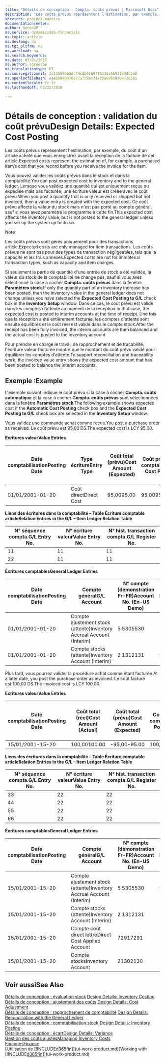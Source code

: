 ```yaml
---
title: "Détails de conception - Compta. coûts prévus | Microsoft Docs"
description: "Les coûts prévus représentent l'estimation, par exemple, du coût d'un article acheté que vous enregistrez avant la réception de la facture de cet article."
services: project-madeira
documentationcenter: 
author: SorenGP
ms.service: dynamics365-financials
ms.topic: article
ms.devlang: na
ms.tgt_pltfrm: na
ms.workload: na
ms.search.keywords: 
ms.date: 07/01/2017
ms.author: sgroespe
ms.translationtype: HT
ms.sourcegitcommit: 2c13559bb3dc44cdb61697f5135c5b931e34d2a8
ms.openlocfilehash: eae1608b8768771759ac717c59606c930472d261
ms.contentlocale: fr-fr
ms.lasthandoff: 03/22/2018

---
```

# <a name="design-details-expected-cost-posting"></a><span data-ttu-id="bdfe3-103">Détails de conception : validation du coût prévu</span><span class="sxs-lookup"><span data-stu-id="bdfe3-103">Design Details: Expected Cost Posting</span></span>
<span data-ttu-id="bdfe3-104">Les coûts prévus représentent l'estimation, par exemple, du coût d'un article acheté que vous enregistrez avant la réception de la facture de cet article.</span><span class="sxs-lookup"><span data-stu-id="bdfe3-104">Expected costs represent the estimation of, for example, a purchased item’s cost that you record before you receive the invoice for the item.</span></span>  

 <span data-ttu-id="bdfe3-105">Vous pouvez valider les coûts prévus dans le stock et dans la comptabilité.</span><span class="sxs-lookup"><span data-stu-id="bdfe3-105">You can post expected cost to inventory and to the general ledger.</span></span> <span data-ttu-id="bdfe3-106">Lorsque vous validez une quantité qui est uniquement reçue ou expédiée mais pas facturée, une écriture valeur est créée avec le coût prévu.</span><span class="sxs-lookup"><span data-stu-id="bdfe3-106">When you post a quantity that is only received or shipped but not invoiced, then a value entry is created with the expected cost.</span></span> <span data-ttu-id="bdfe3-107">Ce coût prévu affecte la valeur du stock mais n'est pas porté au compte général, sauf si vous avez paramétré le programme à cette fin.</span><span class="sxs-lookup"><span data-stu-id="bdfe3-107">This expected cost affects the inventory value, but is not posted to the general ledger unless you set up the system up to do so.</span></span>  

> [!NOTE]  
>  <span data-ttu-id="bdfe3-108">Les coûts prévus sont gérés uniquement pour des transactions article.</span><span class="sxs-lookup"><span data-stu-id="bdfe3-108">Expected costs are only managed for item transactions.</span></span> <span data-ttu-id="bdfe3-109">Les coûts prévus ne sont pas pour des types de transaction négligeables, tels que la capacité et les frais annexes.</span><span class="sxs-lookup"><span data-stu-id="bdfe3-109">Expected costs are not for immaterial transaction types, such as capacity and item charges.</span></span>  

 <span data-ttu-id="bdfe3-110">Si seulement la partie de quantité d'une entrée de stock a été validée, la valeur du stock de la comptabilité ne change pas, sauf si vous avez sélectionné la case à cocher **Compta. coûts prévus** dans la fenêtre **Paramètres stock**.</span><span class="sxs-lookup"><span data-stu-id="bdfe3-110">If only the quantity part of an inventory increase has been posted, then the inventory value in the general ledger does not change unless you have selected the **Expected Cost Posting to G/L** check box in the **Inventory Setup** window.</span></span> <span data-ttu-id="bdfe3-111">Dans ce cas, le coût prévu est validé dans les comptes d'attente au moment de la réception.</span><span class="sxs-lookup"><span data-stu-id="bdfe3-111">In that case, the expected cost is posted to interim accounts at the time of receipt.</span></span> <span data-ttu-id="bdfe3-112">Une fois que la réception a été entièrement facturée, les comptes d'attente sont ensuite équilibrés et le coût réel est validé dans le compte stock.</span><span class="sxs-lookup"><span data-stu-id="bdfe3-112">After the receipt has been fully invoiced, the interim accounts are then balanced and the actual cost is posted to the inventory account.</span></span>  

 <span data-ttu-id="bdfe3-113">Pour prendre en charge le travail de rapprochement et de traçabilité, l'écriture valeur facturée montre que le montant du coût prévu validé pour équilibrer les comptes d'attente.</span><span class="sxs-lookup"><span data-stu-id="bdfe3-113">To support reconciliation and traceability work, the invoiced value entry shows the expected cost amount that has been posted to balance the interim accounts.</span></span>  

## <a name="example"></a><span data-ttu-id="bdfe3-114">Exemple :</span><span class="sxs-lookup"><span data-stu-id="bdfe3-114">Example</span></span>  
 <span data-ttu-id="bdfe3-115">L'exemple suivant indique le coût prévu si la case à cocher **Compta. coûts automatique** et la case à cocher **Compta. coûts prévus** sont sélectionnées dans la fenêtre **Paramètres stock**.</span><span class="sxs-lookup"><span data-stu-id="bdfe3-115">The following example shows expected cost if the **Automatic Cost Posting** check box and the **Expected Cost Posting to G/L** check box are selected in the **Inventory Setup** window.</span></span>  

 <span data-ttu-id="bdfe3-116">Vous validez une commande achat comme reçue.</span><span class="sxs-lookup"><span data-stu-id="bdfe3-116">You post a purchase order as received.</span></span> <span data-ttu-id="bdfe3-117">Le coût prévu est 95,00 DS.</span><span class="sxs-lookup"><span data-stu-id="bdfe3-117">The expected cost is LCY 95.00.</span></span>  

 <span data-ttu-id="bdfe3-118">**Ecritures valeur**</span><span class="sxs-lookup"><span data-stu-id="bdfe3-118">**Value Entries**</span></span>  

|<span data-ttu-id="bdfe3-119">Date comptabilisation</span><span class="sxs-lookup"><span data-stu-id="bdfe3-119">Posting Date</span></span>|<span data-ttu-id="bdfe3-120">Type écriture</span><span class="sxs-lookup"><span data-stu-id="bdfe3-120">Entry Type</span></span>|<span data-ttu-id="bdfe3-121">Coût total (prévu)</span><span class="sxs-lookup"><span data-stu-id="bdfe3-121">Cost Amount (Expected)</span></span>|<span data-ttu-id="bdfe3-122">Coût prévu validé en comptabilité</span><span class="sxs-lookup"><span data-stu-id="bdfe3-122">Expected Cost Posted to G/L</span></span>|<span data-ttu-id="bdfe3-123">Coût prévu</span><span class="sxs-lookup"><span data-stu-id="bdfe3-123">Expected Cost</span></span>|<span data-ttu-id="bdfe3-124">N° écriture comptable article</span><span class="sxs-lookup"><span data-stu-id="bdfe3-124">Item Ledger Entry No.</span></span>|<span data-ttu-id="bdfe3-125">Numéro de la séquence</span><span class="sxs-lookup"><span data-stu-id="bdfe3-125">Entry No.</span></span>|  
|------------------|----------------|------------------------------|----------------------------------|-------------------|---------------------------|---------------|  
|<span data-ttu-id="bdfe3-126">01/01/20</span><span class="sxs-lookup"><span data-stu-id="bdfe3-126">01-01-20</span></span>|<span data-ttu-id="bdfe3-127">Coût direct</span><span class="sxs-lookup"><span data-stu-id="bdfe3-127">Direct Cost</span></span>|<span data-ttu-id="bdfe3-128">95,00</span><span class="sxs-lookup"><span data-stu-id="bdfe3-128">95.00</span></span>|<span data-ttu-id="bdfe3-129">95,00</span><span class="sxs-lookup"><span data-stu-id="bdfe3-129">95.00</span></span>|<span data-ttu-id="bdfe3-130">Oui</span><span class="sxs-lookup"><span data-stu-id="bdfe3-130">Yes</span></span>|<span data-ttu-id="bdfe3-131">1</span><span class="sxs-lookup"><span data-stu-id="bdfe3-131">1</span></span>|<span data-ttu-id="bdfe3-132">1</span><span class="sxs-lookup"><span data-stu-id="bdfe3-132">1</span></span>|  

 <span data-ttu-id="bdfe3-133">**Liens des écritures dans la comptabilité – Table Écriture comptable article**</span><span class="sxs-lookup"><span data-stu-id="bdfe3-133">**Relation Entries in the G/L – Item Ledger Relation Table**</span></span>  

|<span data-ttu-id="bdfe3-134">N° séquence compta.</span><span class="sxs-lookup"><span data-stu-id="bdfe3-134">G/L Entry No.</span></span>|<span data-ttu-id="bdfe3-135">N° écriture valeur</span><span class="sxs-lookup"><span data-stu-id="bdfe3-135">Value Entry No.</span></span>|<span data-ttu-id="bdfe3-136">N° hist. transaction compta.</span><span class="sxs-lookup"><span data-stu-id="bdfe3-136">G/L Register No.</span></span>|  
|--------------------|---------------------|-----------------------|  
|<span data-ttu-id="bdfe3-137">1</span><span class="sxs-lookup"><span data-stu-id="bdfe3-137">1</span></span>|<span data-ttu-id="bdfe3-138">1</span><span class="sxs-lookup"><span data-stu-id="bdfe3-138">1</span></span>|<span data-ttu-id="bdfe3-139">1</span><span class="sxs-lookup"><span data-stu-id="bdfe3-139">1</span></span>|  
|<span data-ttu-id="bdfe3-140">2</span><span class="sxs-lookup"><span data-stu-id="bdfe3-140">2</span></span>|<span data-ttu-id="bdfe3-141">1</span><span class="sxs-lookup"><span data-stu-id="bdfe3-141">1</span></span>|<span data-ttu-id="bdfe3-142">1</span><span class="sxs-lookup"><span data-stu-id="bdfe3-142">1</span></span>|  

 <span data-ttu-id="bdfe3-143">**Écritures comptables**</span><span class="sxs-lookup"><span data-stu-id="bdfe3-143">**General Ledger Entries**</span></span>  

|<span data-ttu-id="bdfe3-144">Date comptabilisation</span><span class="sxs-lookup"><span data-stu-id="bdfe3-144">Posting Date</span></span>|<span data-ttu-id="bdfe3-145">Compte général</span><span class="sxs-lookup"><span data-stu-id="bdfe3-145">G/L Account</span></span>|<span data-ttu-id="bdfe3-146">N° compte (démonstration Fr-FR)</span><span class="sxs-lookup"><span data-stu-id="bdfe3-146">Account No. (En-US Demo)</span></span>|<span data-ttu-id="bdfe3-147">Montant</span><span class="sxs-lookup"><span data-stu-id="bdfe3-147">Amount</span></span>|<span data-ttu-id="bdfe3-148">Numéro de la séquence</span><span class="sxs-lookup"><span data-stu-id="bdfe3-148">Entry No.</span></span>|  
|------------------|------------------|---------------------------------|------------|---------------|  
|<span data-ttu-id="bdfe3-149">01/01/20</span><span class="sxs-lookup"><span data-stu-id="bdfe3-149">01-01-20</span></span>|<span data-ttu-id="bdfe3-150">Compte ajustement stock (attente)</span><span class="sxs-lookup"><span data-stu-id="bdfe3-150">Inventory Accrual Account (Interim)</span></span>|<span data-ttu-id="bdfe3-151">5 530</span><span class="sxs-lookup"><span data-stu-id="bdfe3-151">5530</span></span>|<span data-ttu-id="bdfe3-152">-95,00</span><span class="sxs-lookup"><span data-stu-id="bdfe3-152">-95.00</span></span>|<span data-ttu-id="bdfe3-153">2</span><span class="sxs-lookup"><span data-stu-id="bdfe3-153">2</span></span>|  
|<span data-ttu-id="bdfe3-154">01/01/20</span><span class="sxs-lookup"><span data-stu-id="bdfe3-154">01-01-20</span></span>|<span data-ttu-id="bdfe3-155">Compte stocks (attente)</span><span class="sxs-lookup"><span data-stu-id="bdfe3-155">Inventory Account (Interim)</span></span>|<span data-ttu-id="bdfe3-156">2 131</span><span class="sxs-lookup"><span data-stu-id="bdfe3-156">2131</span></span>|<span data-ttu-id="bdfe3-157">95,00</span><span class="sxs-lookup"><span data-stu-id="bdfe3-157">95.00</span></span>|<span data-ttu-id="bdfe3-158">1</span><span class="sxs-lookup"><span data-stu-id="bdfe3-158">1</span></span>|  

 <span data-ttu-id="bdfe3-159">Plus tard, vous pourrez valider la procédure achat comme étant facturée.</span><span class="sxs-lookup"><span data-stu-id="bdfe3-159">At a later date, you post the purchase order as invoiced.</span></span> <span data-ttu-id="bdfe3-160">Le coût facturé est 100,00 DS.</span><span class="sxs-lookup"><span data-stu-id="bdfe3-160">The invoiced cost is LCY 100.00.</span></span>  

 <span data-ttu-id="bdfe3-161">**Ecritures valeur**</span><span class="sxs-lookup"><span data-stu-id="bdfe3-161">**Value Entries**</span></span>  

|<span data-ttu-id="bdfe3-162">Date comptabilisation</span><span class="sxs-lookup"><span data-stu-id="bdfe3-162">Posting Date</span></span>|<span data-ttu-id="bdfe3-163">Coût total (réel)</span><span class="sxs-lookup"><span data-stu-id="bdfe3-163">Cost Amount (Actual)</span></span>|<span data-ttu-id="bdfe3-164">Coût total (prévu)</span><span class="sxs-lookup"><span data-stu-id="bdfe3-164">Cost Amount (Expected)</span></span>|<span data-ttu-id="bdfe3-165">Coût validé en comptabilité</span><span class="sxs-lookup"><span data-stu-id="bdfe3-165">Cost Posted to G/L</span></span>|<span data-ttu-id="bdfe3-166">Coût prévu</span><span class="sxs-lookup"><span data-stu-id="bdfe3-166">Expected Cost</span></span>|<span data-ttu-id="bdfe3-167">N° écriture comptable article</span><span class="sxs-lookup"><span data-stu-id="bdfe3-167">Item Ledger Entry No.</span></span>|<span data-ttu-id="bdfe3-168">Numéro de la séquence</span><span class="sxs-lookup"><span data-stu-id="bdfe3-168">Entry No.</span></span>|  
|------------------|----------------------------|------------------------------|-------------------------|-------------------|---------------------------|---------------|  
|<span data-ttu-id="bdfe3-169">15/01/20</span><span class="sxs-lookup"><span data-stu-id="bdfe3-169">01-15-20</span></span>|<span data-ttu-id="bdfe3-170">100,00</span><span class="sxs-lookup"><span data-stu-id="bdfe3-170">100.00</span></span>|<span data-ttu-id="bdfe3-171">-95,00</span><span class="sxs-lookup"><span data-stu-id="bdfe3-171">-95.00</span></span>|<span data-ttu-id="bdfe3-172">100,00</span><span class="sxs-lookup"><span data-stu-id="bdfe3-172">100.00</span></span>|<span data-ttu-id="bdfe3-173">Non</span><span class="sxs-lookup"><span data-stu-id="bdfe3-173">No</span></span>|<span data-ttu-id="bdfe3-174">1</span><span class="sxs-lookup"><span data-stu-id="bdfe3-174">1</span></span>|<span data-ttu-id="bdfe3-175">2</span><span class="sxs-lookup"><span data-stu-id="bdfe3-175">2</span></span>|  

 <span data-ttu-id="bdfe3-176">**Liens des écritures dans la comptabilité – Table Écriture comptable article**</span><span class="sxs-lookup"><span data-stu-id="bdfe3-176">**Relation Entries in the G/L – Item Ledger Relation Table**</span></span>  

|<span data-ttu-id="bdfe3-177">N° séquence compta.</span><span class="sxs-lookup"><span data-stu-id="bdfe3-177">G/L Entry No.</span></span>|<span data-ttu-id="bdfe3-178">N° écriture valeur</span><span class="sxs-lookup"><span data-stu-id="bdfe3-178">Value Entry No.</span></span>|<span data-ttu-id="bdfe3-179">N° hist. transaction compta.</span><span class="sxs-lookup"><span data-stu-id="bdfe3-179">G/L Register No.</span></span>|  
|--------------------|---------------------|-----------------------|  
|<span data-ttu-id="bdfe3-180">3</span><span class="sxs-lookup"><span data-stu-id="bdfe3-180">3</span></span>|<span data-ttu-id="bdfe3-181">2</span><span class="sxs-lookup"><span data-stu-id="bdfe3-181">2</span></span>|<span data-ttu-id="bdfe3-182">2</span><span class="sxs-lookup"><span data-stu-id="bdfe3-182">2</span></span>|  
|<span data-ttu-id="bdfe3-183">4</span><span class="sxs-lookup"><span data-stu-id="bdfe3-183">4</span></span>|<span data-ttu-id="bdfe3-184">2</span><span class="sxs-lookup"><span data-stu-id="bdfe3-184">2</span></span>|<span data-ttu-id="bdfe3-185">2</span><span class="sxs-lookup"><span data-stu-id="bdfe3-185">2</span></span>|  
|<span data-ttu-id="bdfe3-186">5</span><span class="sxs-lookup"><span data-stu-id="bdfe3-186">5</span></span>|<span data-ttu-id="bdfe3-187">2</span><span class="sxs-lookup"><span data-stu-id="bdfe3-187">2</span></span>|<span data-ttu-id="bdfe3-188">2</span><span class="sxs-lookup"><span data-stu-id="bdfe3-188">2</span></span>|  
|<span data-ttu-id="bdfe3-189">6</span><span class="sxs-lookup"><span data-stu-id="bdfe3-189">6</span></span>|<span data-ttu-id="bdfe3-190">2</span><span class="sxs-lookup"><span data-stu-id="bdfe3-190">2</span></span>|<span data-ttu-id="bdfe3-191">2</span><span class="sxs-lookup"><span data-stu-id="bdfe3-191">2</span></span>|  

 <span data-ttu-id="bdfe3-192">**Écritures comptables**</span><span class="sxs-lookup"><span data-stu-id="bdfe3-192">**General Ledger Entries**</span></span>  

|<span data-ttu-id="bdfe3-193">Date comptabilisation</span><span class="sxs-lookup"><span data-stu-id="bdfe3-193">Posting Date</span></span>|<span data-ttu-id="bdfe3-194">Compte général</span><span class="sxs-lookup"><span data-stu-id="bdfe3-194">G/L Account</span></span>|<span data-ttu-id="bdfe3-195">N° compte (démonstration Fr-FR)</span><span class="sxs-lookup"><span data-stu-id="bdfe3-195">Account No. (En-US Demo)</span></span>|<span data-ttu-id="bdfe3-196">Montant</span><span class="sxs-lookup"><span data-stu-id="bdfe3-196">Amount</span></span>|<span data-ttu-id="bdfe3-197">Numéro de la séquence</span><span class="sxs-lookup"><span data-stu-id="bdfe3-197">Entry No.</span></span>|  
|------------------|------------------|---------------------------------|------------|---------------|  
|<span data-ttu-id="bdfe3-198">15/01/20</span><span class="sxs-lookup"><span data-stu-id="bdfe3-198">01-15-20</span></span>|<span data-ttu-id="bdfe3-199">Compte ajustement stock (attente)</span><span class="sxs-lookup"><span data-stu-id="bdfe3-199">Inventory Accrual Account (Interim)</span></span>|<span data-ttu-id="bdfe3-200">5 530</span><span class="sxs-lookup"><span data-stu-id="bdfe3-200">5530</span></span>|<span data-ttu-id="bdfe3-201">95,00</span><span class="sxs-lookup"><span data-stu-id="bdfe3-201">95.00</span></span>|<span data-ttu-id="bdfe3-202">4</span><span class="sxs-lookup"><span data-stu-id="bdfe3-202">4</span></span>|  
|<span data-ttu-id="bdfe3-203">15/01/20</span><span class="sxs-lookup"><span data-stu-id="bdfe3-203">01-15-20</span></span>|<span data-ttu-id="bdfe3-204">Compte stocks (attente)</span><span class="sxs-lookup"><span data-stu-id="bdfe3-204">Inventory Account (Interim)</span></span>|<span data-ttu-id="bdfe3-205">2 131</span><span class="sxs-lookup"><span data-stu-id="bdfe3-205">2131</span></span>|<span data-ttu-id="bdfe3-206">-95,00</span><span class="sxs-lookup"><span data-stu-id="bdfe3-206">-95.00</span></span>|<span data-ttu-id="bdfe3-207">3</span><span class="sxs-lookup"><span data-stu-id="bdfe3-207">3</span></span>|  
|<span data-ttu-id="bdfe3-208">15/01/20</span><span class="sxs-lookup"><span data-stu-id="bdfe3-208">01-15-20</span></span>|<span data-ttu-id="bdfe3-209">Compte coût direct lettré</span><span class="sxs-lookup"><span data-stu-id="bdfe3-209">Direct Cost Applied Account</span></span>|<span data-ttu-id="bdfe3-210">7291</span><span class="sxs-lookup"><span data-stu-id="bdfe3-210">7291</span></span>|<span data-ttu-id="bdfe3-211">-100</span><span class="sxs-lookup"><span data-stu-id="bdfe3-211">-100</span></span>|<span data-ttu-id="bdfe3-212">6</span><span class="sxs-lookup"><span data-stu-id="bdfe3-212">6</span></span>|  
|<span data-ttu-id="bdfe3-213">15/01/20</span><span class="sxs-lookup"><span data-stu-id="bdfe3-213">01-15-20</span></span>|<span data-ttu-id="bdfe3-214">Compte stocks</span><span class="sxs-lookup"><span data-stu-id="bdfe3-214">Inventory Account</span></span>|<span data-ttu-id="bdfe3-215">2130</span><span class="sxs-lookup"><span data-stu-id="bdfe3-215">2130</span></span>|<span data-ttu-id="bdfe3-216">100</span><span class="sxs-lookup"><span data-stu-id="bdfe3-216">100</span></span>|<span data-ttu-id="bdfe3-217">5</span><span class="sxs-lookup"><span data-stu-id="bdfe3-217">5</span></span>|  

## <a name="see-also"></a><span data-ttu-id="bdfe3-218">Voir aussi</span><span class="sxs-lookup"><span data-stu-id="bdfe3-218">See Also</span></span>
 <span data-ttu-id="bdfe3-219">[Détails de conception : évaluation stock](design-details-inventory-costing.md) </span><span class="sxs-lookup"><span data-stu-id="bdfe3-219">[Design Details: Inventory Costing](design-details-inventory-costing.md) </span></span>  
 <span data-ttu-id="bdfe3-220">[Détails de conception : ajustement des coûts](design-details-cost-adjustment.md) </span><span class="sxs-lookup"><span data-stu-id="bdfe3-220">[Design Details: Cost Adjustment](design-details-cost-adjustment.md) </span></span>  
 <span data-ttu-id="bdfe3-221">[Détails de conception : rapprochement de comptabilité](design-details-reconciliation-with-the-general-ledger.md) </span><span class="sxs-lookup"><span data-stu-id="bdfe3-221">[Design Details: Reconciliation with the General Ledger](design-details-reconciliation-with-the-general-ledger.md) </span></span>  
 <span data-ttu-id="bdfe3-222">[Détails de conception : comptabilisation stock](design-details-inventory-posting.md) </span><span class="sxs-lookup"><span data-stu-id="bdfe3-222">[Design Details: Inventory Posting](design-details-inventory-posting.md) </span></span>  
 [<span data-ttu-id="bdfe3-223">Détails de conception : écart</span><span class="sxs-lookup"><span data-stu-id="bdfe3-223">Design Details: Variance</span></span>](design-details-variance.md)  
 [<span data-ttu-id="bdfe3-224">Gestion des coûts ajustés</span><span class="sxs-lookup"><span data-stu-id="bdfe3-224">Managing Inventory Costs</span></span>](finance-manage-inventory-costs.md)  
 [<span data-ttu-id="bdfe3-225">Finances</span><span class="sxs-lookup"><span data-stu-id="bdfe3-225">Finance</span></span>](finance.md)  
 <span data-ttu-id="bdfe3-226">[Utilisation de [!INCLUDE[d365fin](includes/d365fin_md.md)]](ui-work-product.md)</span><span class="sxs-lookup"><span data-stu-id="bdfe3-226">[Working with [!INCLUDE[d365fin](includes/d365fin_md.md)]](ui-work-product.md)</span></span>

